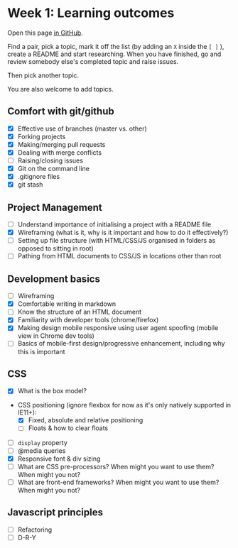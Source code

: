 # Week 1: Learning outcomes

Open this page [in GitHub](https://github.com/FAC6/book/blob/master/patterns/week1/README.md).

Find a pair, pick a topic, mark it off the list (by adding an `X` inside the `[ ]` ), create a README and start researching. When you have finished, go and review somebody else's completed topic and raise issues.

Then pick another topic.

You are also welcome to add topics.

## Comfort with git/github
- [x] Effective use of branches (master vs. other)
- [x] Forking projects
- [x] Making/merging pull requests
- [x] Dealing with merge conflicts
- [ ] Raising/closing issues
- [x] Git on the command line
- [x] .gitignore files
- [x] git stash

## Project Management
- [ ] Understand importance of initialising a project with a README file
- [x] Wireframing (what is it, why is it important and how to do it effectively?)
- [ ] Setting up file structure (with HTML/CSS/JS organised in folders as opposed to sitting in root)
- [ ] Pathing from HTML documents to CSS/JS in locations other than root

## Development basics
- [ ] Wireframing
- [x] Comfortable writing in markdown
- [ ] Know the structure of an HTML document
- [x] Familiarity with developer tools (chrome/firefox) 
- [x] Making design mobile responsive using user agent spoofing (mobile view in Chrome dev tools)
- [ ] Basics of mobile-first design/progressive enhancement, including why this is important

## CSS
- [x] What is the box model?
- CSS positioning (ignore flexbox for now as it's only natively supported in IE11+):
  - [x] Fixed, absolute and relative positioning
  - [ ] Floats & how to clear floats
- [ ] `display` property
- [ ] @media queries
- [x] Responsive font & div sizing
- [ ] What are CSS pre-processors? When might you want to use them? When might you not?
- [ ] What are front-end frameworks? When might you want to use them? When might you not?

## Javascript principles
- [ ] Refactoring
- [ ] D-R-Y
